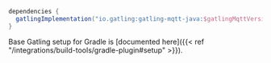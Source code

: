```gradle
dependencies {
  gatlingImplementation("io.gatling:gatling-mqtt-java:$gatlingMqttVersion")
}
```

Base Gatling setup for Gradle is [documented here]({{< ref "/integrations/build-tools/gradle-plugin#setup" >}}).
